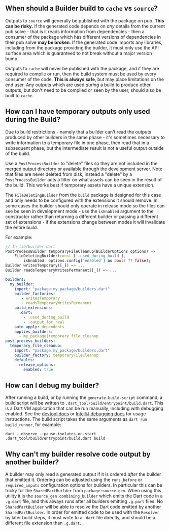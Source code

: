 ## When should a Builder build to `cache` vs `source`?

Outputs to `source` will generally be published with the package on pub. **This
can be risky.** If the generated code depends on _any_ details from the current
pub solve - that is it reads information from dependencies - then a consumer of
the package which has different versions of dependencies in their pub solve
**may be broken**. If the generated code imports any libraries, including from
the package providing the builder, it must only use the API surface area which
is guaranteed to not break without a major version bump.

Outputs to `cache` will never be published with the package, and if they are
required to compile or run, then the build system must be used by every consumer
of the code. **This is always safe**, but may place limitations on the end user.
Any outputs which are used _during_ a build to produce other outputs, but don't
need to be compiled or seen by the user, should also be built to `cache`.

## How can I have temporary outputs only used during the Build?

Due to build restrictions - namely that a builder can't read the outputs
produced by other builders in the same phase - it's sometimes necessary to write
information to a temporary file in one phase, then read that in a subsequent
phase, but the intermediate result is not a useful output outside of the build.

Use a `PostProcessBuilder` to "delete" files so they are not included in the
merged output directory or available through the development server. Note that
files are never deleted from disk, instead a "delete" by a `PostProcessBuilder`
acts a filter on what assets can be seen in the result of the build. This works
best if temporary assets have a unique extension.

The `FileDeletingBuilder` from the `build` package is designed for this case and
only needs to be configured with the extensions it should remove. In some cases
the builder should only operate in release mode so the files can see be seen in
development mode - use the `isEnabled` argument to the constructor rather than
returning a different builder or passing a different set of extensions - if the
extensions change between modes it will invalidate the entire build.

For example:

```dart
// In lib/builder.dart
PostProcessBuilder temporaryFileCleanup(BuilderOptions options) =>
    FileDeletingBuilder(const ['.used_during_build'],
        isEnabled: options.config['enabled'] as bool? ?? false);
Builder writesTemporary([_]) => ...
Builder readsTemporaryWritesPermanent([_]) => ...
```

```yaml
builders:
  my_builder:
    import: "package:my_package/builders.dart"
    builder_factories:
       - writesTemporary
       - readsTemporaryWritesPermanent
    build_extensions:
      .dart:
        - .used_during_build
        - .output_for_real
    auto_apply: dependents
    applies_builders:
      - my_package|temporary_file_cleanup
post_process_builders:
  temporary_file_cleanup:
    import: "package:my_package/builders.dart"
    builder_factory: temporaryFileCleanup
    defaults:
      release_options:
        enabled: true
```

## How can I debug my builder?

After running a build, or by running the `generate-build-script` command, a
build script will be written to `.dart_tool/build/entrypoint/build.dart`. This
is a Dart VM application that can be run manually, including with debugging
enabled. See the [devtool docs][] or [IntelliJ debugging docs][]
for usage instructions. The build script takes the same arguments as `dart run
build_runner`, for example:

`dart --observe --pause-isolates-on-start .dart_tool/build/entrypoint/build.dart
build`

[devtool docs]:https://dart.dev/tools/dart-devtools
[IntelliJ debugging docs]:https://www.jetbrains.com/help/idea/dart.html#dart_run_debug_command_line_application

## Why can't my builder resolve code output by another builder?

A builder may only read a generated output if it is ordered _after_ the builder
that emitted it. Ordering can be adjusted using the `runs_before` or
`required_inputs` configuration options for builders. In particular this can be
tricky for the `SharedPartBuilder` from `package:source_gen`. When using this
utility it is the `source_gen:combining_builder` which emits the Dart code in a
`.g.dart` file, and this always runs after all builders emitting `.g.part`
files. No `SharedPartBuilder` will be able to resolve the Dart code emitted by
another `SharedPartBuilder`. In order for emitted code to be used with the
`Resolver` by later build steps, it must write to a `.dart` file directly, and
should be a different file extension than `.g.dart`.
